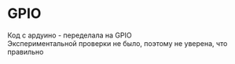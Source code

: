 # GPIO
Код с ардуино - переделала на GPIO\
Экспериментальной проверки не было, поэтому не уверена, что правильно
